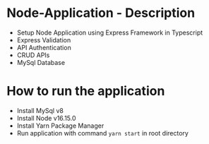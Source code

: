# Node-Application - Description

- Setup Node Application using Express Framework in Typescript
- Express Validation
- API Authentication
- CRUD APIs
- MySql Database

# How to run the application

- Install MySql v8
- Install Node v16.15.0
- Install Yarn Package Manager
- Run application with command `yarn start` in root directory

